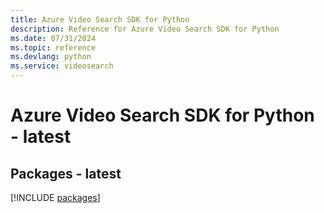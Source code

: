 ```yaml
---
title: Azure Video Search SDK for Python
description: Reference for Azure Video Search SDK for Python
ms.date: 07/31/2024
ms.topic: reference
ms.devlang: python
ms.service: videosearch
---
```

# Azure Video Search SDK for Python - latest
## Packages - latest
[!INCLUDE [packages](video-search-index.md)]